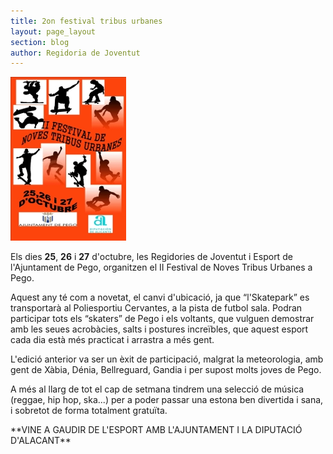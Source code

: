 ```yaml
---
title: 2on festival tribus urbanes
layout: page_layout
section: blog
author: Regidoria de Joventut
---
```

<a class="salone-image center" href="/images/news/20131017-2on-festival-tribus-urbanes-big.jpg" title="2on festival tribus urbanes">
    <img src="/images/news/20131017-2on-festival-tribus-urbanes-small.jpg" alt="2on festival tribus urbanes">
</a>

Els dies **25**, **26** i **27** d'octubre, les Regidories de Joventut i Esport de l'Ajuntament de Pego, organitzen el II Festival de Noves Tribus Urbanes a Pego. 

Aquest any té com a novetat, el canvi d'ubicació, ja que “l'Skatepark” es transportarà al Poliesportiu Cervantes, a la pista de futbol sala. Podran participar tots els “skaters” de Pego i els voltants, que vulguen demostrar amb les seues acrobàcies, salts i postures increïbles, que aquest esport cada dia està més practicat i arrastra a més gent. 

L'edició anterior va ser un èxit de participació, malgrat la meteorologia, amb gent de Xàbia, Dénia, Bellreguard, Gandia i per supost molts joves de Pego.

A més al llarg de tot el cap de setmana tindrem una selecció de música (reggae, hip hop, ska...) per a poder passar una estona ben divertida i sana, i sobretot de forma totalment gratuïta. 

<p class="center" markdown="1">
**VINE A GAUDIR DE L'ESPORT AMB L'AJUNTAMENT I LA DIPUTACIÓ D'ALACANT**
</p>